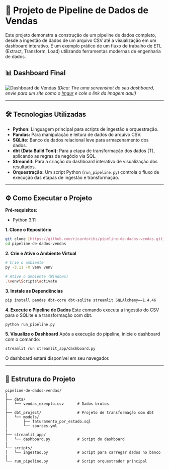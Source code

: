 # 🚀 Projeto de Pipeline de Dados de Vendas

Este projeto demonstra a construção de um pipeline de dados completo, desde a ingestão de dados de um arquivo CSV até a visualização em um dashboard interativo. É um exemplo prático de um fluxo de trabalho de ETL (Extract, Transform, Load) utilizando ferramentas modernas de engenharia de dados.

## 📊 Dashboard Final

![Dashboard de Vendas](https-i-imgur-com-your-image-url-png)
*(Dica: Tire uma screenshot do seu dashboard, envie para um site como o [Imgur](https://imgur.com/upload) e cole o link da imagem aqui)*

---

## 🛠️ Tecnologias Utilizadas

* **Python:** Linguagem principal para scripts de ingestão e orquestração.
* **Pandas:** Para manipulação e leitura de dados do arquivo CSV.
* **SQLite:** Banco de dados relacional leve para armazenamento dos dados.
* **dbt (Data Build Tool):** Para a etapa de transformação dos dados (T), aplicando as regras de negócio via SQL.
* **Streamlit:** Para a criação do dashboard interativo de visualização dos resultados.
* **Orquestração:** Um script Python (`run_pipeline.py`) controla o fluxo de execução das etapas de ingestão e transformação.

---

## ⚙️ Como Executar o Projeto

**Pré-requisitos:**
* Python 3.11

**1. Clone o Repositório**
```bash
git clone [https://github.com/ricardoribs/pipeline-de-dados-vendas.git](https://github.com/ricardoribs/pipeline-de-dados-vendas.git)
cd pipeline-de-dados-vendas
```

**2. Crie e Ative o Ambiente Virtual**
```bash
# Crie o ambiente
py -3.11 -m venv venv

# Ative o ambiente (Windows)
.\venv\Scripts\activate
```

**3. Instale as Dependências**
```bash
pip install pandas dbt-core dbt-sqlite streamlit SQLAlchemy==1.4.46
```

**4. Execute o Pipeline de Dados**
Este comando executa a ingestão do CSV para o SQLite e a transformação com dbt.
```bash
python run_pipeline.py
```

**5. Visualize o Dashboard**
Após a execução do pipeline, inicie o dashboard com o comando:
```bash
streamlit run streamlit_app/dashboard.py
```
O dashboard estará disponível em seu navegador.

---

## 📂 Estrutura do Projeto
```
pipeline-de-dados-vendas/
|
├── data/
│   └── vendas_exemplo.csv      # Dados brutos
|
├── dbt_project/                # Projeto de transformação com dbt
│   └── models/
│       ├── faturamento_por_estado.sql
│       └── sources.yml
|
├── streamlit_app/
│   └── dashboard.py            # Script do dashboard
|
└── scripts/
│   └── ingestao.py             # Script para carregar dados no banco
|
└── run_pipeline.py             # Script orquestrador principal
```